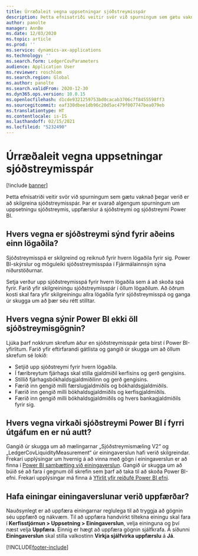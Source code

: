 ```yaml
---
title: Úrræðaleit vegna uppsetningar sjóðstreymisspár
description: Þetta efnisatriði veitir svör við spurningum sem gætu vaknað þegar verið er að skilgreina sjóðstreymisspár. Þar er svarað algengum spurningum um uppsetningu sjóðstreymis, uppfærslur á sjóðstreymi og sjóðstreymi Power BI.
author: panolte
manager: AnnBe
ms.date: 12/03/2020
ms.topic: article
ms.prod: ''
ms.service: dynamics-ax-applications
ms.technology: ''
ms.search.form: LedgerCovParameters
audience: Application User
ms.reviewer: roschlom
ms.search.region: Global
ms.author: panolte
ms.search.validFrom: 2020-12-30
ms.dyn365.ops.version: 10.0.15
ms.openlocfilehash: d1cde9321259753bd0cacab3706c7f8455598ff3
ms.sourcegitcommit: eaf330dbee1db96c20d5ac479f007747bea079eb
ms.translationtype: HT
ms.contentlocale: is-IS
ms.lasthandoff: 02/15/2021
ms.locfileid: "5232490"
---
```

# <a name="troubleshoot-cash-flow-forecasting-setup"></a>Úrræðaleit vegna uppsetningar sjóðstreymisspár

[!include [banner](../includes/banner.md)]

Þetta efnisatriði veitir svör við spurningum sem gætu vaknað þegar verið er að skilgreina sjóðstreymisspár. Þar er svarað algengum spurningum um uppsetningu sjóðstreymis, uppfærslur á sjóðstreymi og sjóðstreymi Power BI.

## <a name="why-is-cash-flow-shown-for-only-one-legal-entity"></a>Hvers vegna er sjóðstreymi sýnd fyrir aðeins einn lögaðila?

Sjóðstreymisspá er skilgreind og reiknuð fyrir hvern lögaðila fyrir sig. Power BI-skýrslur og möguleiki sjóðsstreymisspáa í Fjármálainnsýn sýna niðurstöðurnar.

Setja verður upp sjóðstreymisspá fyrir hvern lögaðila sem á að skoða spá fyrir. Farið yfir skilgreiningu sjóðstreymisspár í öllum lögaðilum. Að öðrum kosti skal fara yfir skilgreiningu allra lögaðila fyrir sjóðstreymisspá og ganga úr skugga um að þær séu rétt stilltar.

## <a name="why-doesnt-power-bi-show-all-the-cash-flow-data"></a>Hvers vegna sýnir Power BI ekki öll sjóðstreymisgögnin?

Ljúka þarf nokkrum skrefum áður en sjóðstreymisspár geta birst í Power BI-yfirlitum. Farið yfir eftirfarandi gátlista og gangið úr skugga um að öllum skrefum sé lokið:

- Setjið upp sjóðstreymi fyrir hvern lögaðila.
- Í færibreytum fjárhags skal stilla gjaldmiðil kerfisins og gerð gengisins.
- Stillið fjárhagsbókhaldsgjaldmiðilinn og gerð gengisins.
- Færið inn gengið milli færslugjaldmiðils og bókhaldsgjaldmiðils.
- Færið inn gengið milli bókhaldsgjaldmiðils og kerfisgjaldmiðils.
- Færið inn gengið milli bókhaldsgjaldmiðils og hvers bankagjaldmiðils fyrir sig.

## <a name="why-did-cash-flow-power-bi-work-in-previous-versions-but-is-now-blank"></a>Hvers vegna virkaði sjóðstreymi Power BI í fyrri útgáfum en er nú autt?

Gangið úr skugga um að mælingarnar „Sjóðstreymismæling V2“ og „LedgerCovLiquidityMeasurement“ úr einingaverslun hafi verið skilgreindar. Frekari upplýsingar um hvernig á að vinna með gögn í einingaverslun er að finna í [Power BI samþætting við einingaverslun](../../fin-ops-core/dev-itpro/analytics/power-bi-integration-entity-store.md). Gangið úr skugga um að búið sé að fara í gegnum öll skrefin sem þarf að taka til að skoða Power BI-efni. Frekari upplýsingar má finna á [Yfirlit yfir reiðufé Power BI efni](Cash-Overview-Power-BI-content.md).

## <a name="have-the-entity-store-entities-been-refreshed"></a>Hafa einingar einingaverslunar verið uppfærðar?

Nauðsynlegt er að uppfæra einingarnar reglulega til að tryggja að gögnin séu uppfærð og nákvæm. Til að uppfæra handvirkt tiltekna einingu skal fara í **Kerfisstjórnun \> Uppsetning \> Einingaverslun**, velja eininguna og því næst velja **Uppfæra**. Einnig er hægt að uppfæra gögnin sjálfkrafa. Á síðunni **Einingaverslun** skal stilla valkostinn **Virkja sjálfvirka uppfærslu** á **Já**.


[!INCLUDE[footer-include](../../includes/footer-banner.md)]